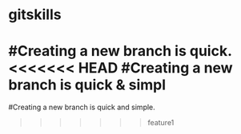 # gitskills
#Creating a new branch is quick.
<<<<<<< HEAD
#Creating a new branch is quick & simpl
=======
#Creating a new branch is quick and simple.
>>>>>>> feature1
